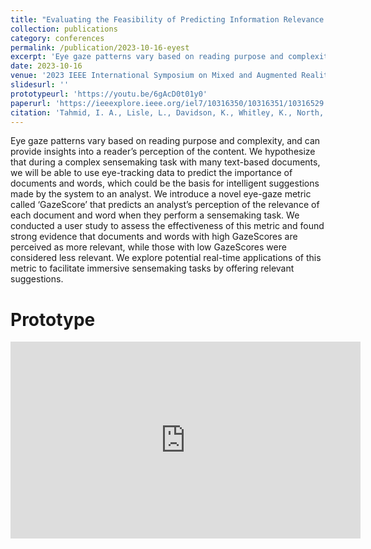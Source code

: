 ```yaml
---
title: "Evaluating the Feasibility of Predicting Information Relevance During Sensemaking with Eye Gaze Data"
collection: publications
category: conferences
permalink: /publication/2023-10-16-eyest
excerpt: 'Eye gaze patterns vary based on reading purpose and complexity, and can provide insights into a reader’s perception of the content. We hypothesize that during a complex sensemaking task with many text-based documents, we will be able to use eye-tracking data to predict the importance of documents and words, which could be the basis for intelligent suggestions made by the system to an analyst. We introduce a novel eye-gaze metric called ‘GazeScore’ that predicts an analyst’s perception of the relevance of each document and word when they perform a sensemaking task. We conducted a user study to assess the effectiveness of this metric and found strong evidence that documents and words with high GazeScores are perceived as more relevant, while those with low GazeScores were considered less relevant. We explore potential real-time applications of this metric to facilitate immersive sensemaking tasks by offering relevant suggestions.'
date: 2023-10-16
venue: '2023 IEEE International Symposium on Mixed and Augmented Reality (ISMAR)'
slidesurl: ''
prototypeurl: 'https://youtu.be/6gAcD0t01y0'
paperurl: 'https://ieeexplore.ieee.org/iel7/10316350/10316351/10316529.pdf'
citation: 'Tahmid, I. A., Lisle, L., Davidson, K., Whitley, K., North, C., & Bowman, D. A. (2023, October). <em>Evaluating the Feasibility of Predicting Information Relevance During Sensemaking with Eye Gaze Data</em>. In 2023 IEEE International Symposium on Mixed and Augmented Reality (ISMAR) (pp. 713-722). IEEE.'
---
```


Eye gaze patterns vary based on reading purpose and complexity, and can provide insights into a reader’s perception of the content. We hypothesize that during a complex sensemaking task with many text-based documents, we will be able to use eye-tracking data to predict the importance of documents and words, which could be the basis for intelligent suggestions made by the system to an analyst. We introduce a novel eye-gaze metric called ‘GazeScore’ that predicts an analyst’s perception of the relevance of each document and word when they perform a sensemaking task. We conducted a user study to assess the effectiveness of this metric and found strong evidence that documents and words with high GazeScores are perceived as more relevant, while those with low GazeScores were considered less relevant. We explore potential real-time applications of this metric to facilitate immersive sensemaking tasks by offering relevant suggestions.

Prototype
==========
<iframe width="560" height="315" src="https://www.youtube.com/embed/6gAcD0t01y0?si=tXKx8sPWInQpjfIc" title="YouTube video player" frameborder="0" allow="accelerometer; autoplay; clipboard-write; encrypted-media; gyroscope; picture-in-picture; web-share" referrerpolicy="strict-origin-when-cross-origin" allowfullscreen></iframe>
